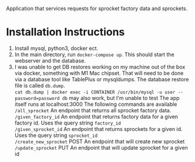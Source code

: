 Application  that services requests for sprocket factory data and sprockets. 

# Installation Instructions
1. Install mysql, python3, docker ect. 
2. In the main directory, run `docker-compose up`. This should start the webserver and the database.
3. I was unable to get DB restores working on my machine out of the box via docker, something with M1 Mac chipset. That will need to be done via a database tool like TablePlus or mysqldumps. The database restore file is called `db.dump`. <br>  `cat db.dump | docker exec -i CONTAINER /usr/bin/mysql -u user --password=password db` may also work, but I'm unable to test
The app itself runs at localhost:3000
The following commands are available <br>
`/all_sprocket` An endpoint that returns all sprocket factory data. <br>
`/given_factory_id`	An endpoint that returns factory data for a given factory id.  Uses the query string `factory_id` <br>
`/given_sprocket_id`	An endpoint that returns sprockets for a given id.  Uses the query string `sprocket_id` <br>
`/create_new_sprocket` POST An endpoint that will create new sprocket <br>
`/update_sprocket`	PUT An endpoint that will update sprocket for a given id <br>
